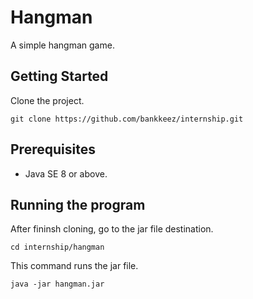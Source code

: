# Hangman

A simple hangman game.

## Getting Started

Clone the project.

```
git clone https://github.com/bankkeez/internship.git
```

## Prerequisites

* Java SE 8 or above.

## Running the program

After fininsh cloning, go to the jar file destination.

```
cd internship/hangman
```

This command runs the jar file.

```
java -jar hangman.jar
```
